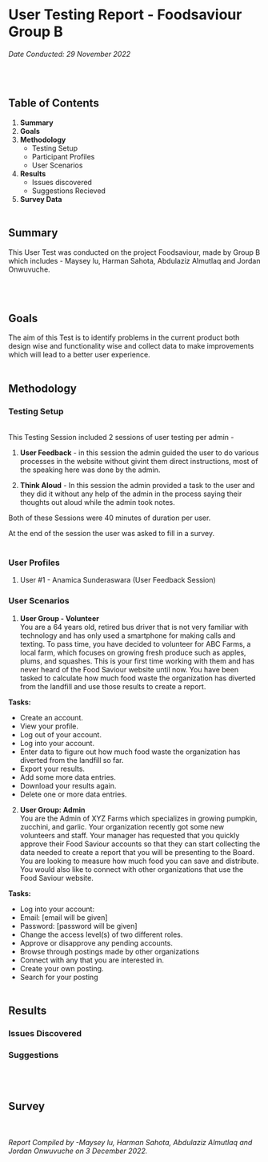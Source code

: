 # User Testing Report - Foodsaviour Group B
*Date Conducted: 29 November 2022*

<br><br>

## Table of Contents

1. **Summary**
2. **Goals**
3. **Methodology**
   - Testing Setup
   - Participant Profiles
   - User Scenarios
4. **Results** 
   - Issues discovered
   - Suggestions Recieved
5. **Survey Data**
<br><br>


## Summary

This User Test was conducted on the project Foodsaviour, made by Group B which includes -  Maysey lu, Harman Sahota, Abdulaziz Almutlaq and Jordan Onwuvuche. 

<br><br>
## Goals

The aim of this Test is to identify problems in the current product both design wise and functionality wise and collect data to make improvements which will lead to a better user experience. 
<br><br>

## Methodology
### Testing Setup

<br>
This Testing Session included 2 sessions of user testing per admin - 

1. **User Feedback** - in this session the admin guided the user to do various processes in the website without givint them direct instructions, most of the speaking here was done by the admin. 

2. **Think Aloud** - In this session the admin provided a task to the user and they did it without any help of the admin in the process saying their thoughts out aloud while the admin took notes.

Both of these Sessions were 40 minutes of duration per user. 

At the end of the session the user was asked to fill in a survey.
<br><br>
### User Profiles

1. User #1 - Anamica Sunderaswara (User Feedback Session)

### User Scenarios 

1. **User Group - Volunteer** <br>
 You are a 64 years old, retired bus driver that is not very familiar with technology and has only used a smartphone for making calls and texting. To pass time, you have decided to volunteer for ABC Farms, a local farm, which focuses on growing fresh produce such as apples, plums, and squashes. This is your first time working with them and has never heard of the Food Saviour website until now. You have been tasked to calculate how much food waste the organization has diverted from the landfill and use those results to create a report. 

**Tasks:**
- Create an account.
- View your profile.
- Log out of your account.
- Log into your account.
- Enter data to figure out how much food waste the organization has diverted from the landfill so far.
- Export your results.
- Add some more data entries.
- Download your results again.
- Delete one or more data entries.

2. **User Group: Admin**<br>
You are the Admin of XYZ Farms which specializes in growing pumpkin, zucchini, and garlic. Your organization recently got some new volunteers and staff. Your manager has requested that you quickly approve their Food Saviour accounts so that they can start collecting the data needed to create a report that you will be presenting to the Board. You are looking to measure how much food you can save and distribute. You would also like to connect with other organizations that use the Food Saviour website.

**Tasks:**<br>
- Log into your account:
- Email: [email will be given]
- Password: [password will be given]
- Change the access level(s) of two different roles. 
- Approve or disapprove any pending accounts.
- Browse through postings made by other organizations
- Connect with any that you are interested in.
- Create your own posting.
- Search for your posting
<br><br>
## Results 

### Issues Discovered

### Suggestions

<br><br>
## Survey 


<br><br>
*Report Compiled by -Maysey lu, Harman Sahota, Abdulaziz Almutlaq and Jordan Onwuvuche on 3 December 2022.*










